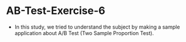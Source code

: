 # AB-Test-Exercise-6

- In this study, we tried to understand the subject by making a sample application about A/B Test (Two Sample Proportion Test).
